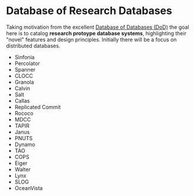 # Database of Research Databases

Taking motivation from the excellent [Database of Databases (DoD)](https://dbdb.io/) the goal here is to catalog **research protoype database systems**, highlighting their "novel" features and design principles.
Initially there will be a focus on distributed databases. 

+ Sinfonia 
+ Percolator 
+ Spanner 
+ CLOCC
+ Granola
+ Calvin 
+ Salt
+ Callas
+ Replicated Commit 
+ Rococo
+ MDCC
+ TAPIR
+ Janus
+ PNUTS
+ Dynamo 
+ TAO
+ COPS
+ Eiger
+ Walter 
+ Lynx
+ SLOG
+ OceanVista


